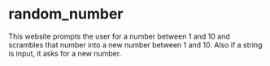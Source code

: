 # random_number

This website prompts the user for a number between 1 and 10 and scrambles that number into a new number between 1 and 10. Also if a string is input, it asks for a new number. 
